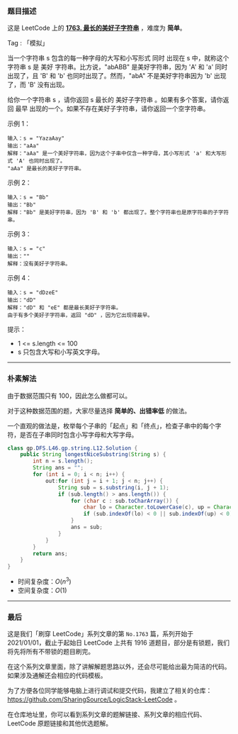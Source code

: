 ### 题目描述

这是 LeetCode 上的 **[1763. 最长的美好子字符串](https://leetcode-cn.com/problems/longest-nice-substring/solution/cong-shu-ju-fan-wei-xuan-ze-he-gua-suan-n3y2a/)** ，难度为 **简单**。

Tag : 「模拟」



当一个字符串 s 包含的每一种字母的大写和小写形式 同时 出现在 s 中，就称这个字符串 s 是 美好 字符串。比方说，"abABB" 是美好字符串，因为 'A' 和 'a' 同时出现了，且 'B' 和 'b' 也同时出现了。然而，"abA" 不是美好字符串因为 'b' 出现了，而 'B' 没有出现。

给你一个字符串 s ，请你返回 s 最长的 美好子字符串 。如果有多个答案，请你返回 最早 出现的一个。如果不存在美好子字符串，请你返回一个空字符串。


示例 1：
```
输入：s = "YazaAay"
输出："aAa"
解释："aAa" 是一个美好字符串，因为这个子串中仅含一种字母，其小写形式 'a' 和大写形式 'A' 也同时出现了。
"aAa" 是最长的美好子字符串。
```
示例 2：
```
输入：s = "Bb"
输出："Bb"
解释："Bb" 是美好字符串，因为 'B' 和 'b' 都出现了。整个字符串也是原字符串的子字符串。
```
示例 3：
```
输入：s = "c"
输出：""
解释：没有美好子字符串。
```
示例 4：
```
输入：s = "dDzeE"
输出："dD"
解释："dD" 和 "eE" 都是最长美好子字符串。
由于有多个美好子字符串，返回 "dD" ，因为它出现得最早。
```

提示：
* 1 <= s.length <= 100
* s 只包含大写和小写英文字母。

---

### 朴素解法

由于数据范围只有 100，因此怎么做都可以。

对于这种数据范围的题，大家尽量选择 **简单的、出错率低** 的做法。

一个直观的做法是，枚举每个子串的「起点」和「终点」，检查子串中的每个字符，是否在子串同时包含小写字母和大写字母。

```java
class gp.DFS.L46.gp.string.L12.Solution {
    public String longestNiceSubstring(String s) {
        int n = s.length();
        String ans = "";
        for (int i = 0; i < n; i++) {
            out:for (int j = i + 1; j < n; j++) {
                String sub = s.substring(i, j + 1);
                if (sub.length() > ans.length()) {
                    for (char c : sub.toCharArray()) {
                        char lo = Character.toLowerCase(c), up = Character.toUpperCase(c);
                        if (sub.indexOf(lo) < 0 || sub.indexOf(up) < 0) continue out;
                    }  
                    ans = sub;
                }
            }
        }
        return ans;
    }
}
```
* 时间复杂度：$O(n^3)$
* 空间复杂度：$O(1)$

---

### 最后

这是我们「刷穿 LeetCode」系列文章的第 `No.1763` 篇，系列开始于 2021/01/01，截止于起始日 LeetCode 上共有 1916 道题目，部分是有锁题，我们将先将所有不带锁的题目刷完。

在这个系列文章里面，除了讲解解题思路以外，还会尽可能给出最为简洁的代码。如果涉及通解还会相应的代码模板。

为了方便各位同学能够电脑上进行调试和提交代码，我建立了相关的仓库：https://github.com/SharingSource/LogicStack-LeetCode 。

在仓库地址里，你可以看到系列文章的题解链接、系列文章的相应代码、LeetCode 原题链接和其他优选题解。

